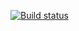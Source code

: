 [![Build status](https://ci.appveyor.com/api/projects/status/h2401yuon280tmk4?svg=true)](https://ci.appveyor.com/project/EvgeniiIshchenko/ajs-hw5-t1)